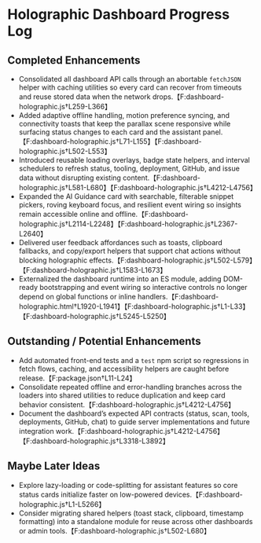 # Holographic Dashboard Progress Log

## Completed Enhancements
- Consolidated all dashboard API calls through an abortable `fetchJSON` helper with caching utilities so every card can recover from timeouts and reuse stored data when the network drops.【F:dashboard-holographic.js†L259-L366】
- Added adaptive offline handling, motion preference syncing, and connectivity toasts that keep the parallax scene responsive while surfacing status changes to each card and the assistant panel.【F:dashboard-holographic.js†L71-L155】【F:dashboard-holographic.js†L502-L553】
- Introduced reusable loading overlays, badge state helpers, and interval schedulers to refresh status, tooling, deployment, GitHub, and issue data without disrupting existing content.【F:dashboard-holographic.js†L581-L680】【F:dashboard-holographic.js†L4212-L4756】
- Expanded the AI Guidance card with searchable, filterable snippet pickers, roving keyboard focus, and resilient event wiring so insights remain accessible online and offline.【F:dashboard-holographic.js†L2114-L2248】【F:dashboard-holographic.js†L2367-L2640】
- Delivered user feedback affordances such as toasts, clipboard fallbacks, and copy/export helpers that support chat actions without blocking holographic effects.【F:dashboard-holographic.js†L502-L579】【F:dashboard-holographic.js†L1583-L1673】
- Externalized the dashboard runtime into an ES module, adding DOM-ready bootstrapping and event wiring so interactive controls no longer depend on global functions or inline handlers.【F:dashboard-holographic.html†L1920-L1941】【F:dashboard-holographic.js†L1-L33】【F:dashboard-holographic.js†L5245-L5250】

## Outstanding / Potential Enhancements
- Add automated front-end tests and a `test` npm script so regressions in fetch flows, caching, and accessibility helpers are caught before release.【F:package.json†L11-L24】
- Consolidate repeated offline and error-handling branches across the loaders into shared utilities to reduce duplication and keep card behavior consistent.【F:dashboard-holographic.js†L4212-L4756】
- Document the dashboard’s expected API contracts (status, scan, tools, deployments, GitHub, chat) to guide server implementations and future integration work.【F:dashboard-holographic.js†L4212-L4756】【F:dashboard-holographic.js†L3318-L3892】

## Maybe Later Ideas
- Explore lazy-loading or code-splitting for assistant features so core status cards initialize faster on low-powered devices.【F:dashboard-holographic.js†L1-L5266】
- Consider migrating shared helpers (toast stack, clipboard, timestamp formatting) into a standalone module for reuse across other dashboards or admin tools.【F:dashboard-holographic.js†L502-L680】
